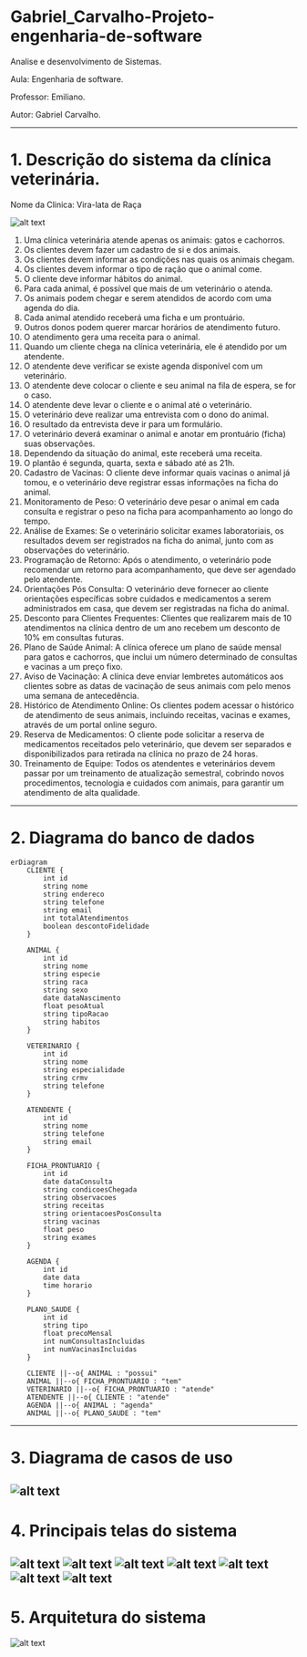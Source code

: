 # Gabriel_Carvalho-Projeto-engenharia-de-software
Analise e desenvolvimento de Sistemas.

Aula: Engenharia de software.

Professor: Emiliano.

Autor: Gabriel Carvalho.

---
# 1. Descrição do sistema da clínica veterinária.
Nome da Clinica: Vira-lata de Raça

![alt text](<vira-lata de raça.png>)
1. Uma clínica veterinária atende apenas os animais: gatos e cachorros.
2. Os clientes devem fazer um cadastro de si e dos animais.
3. Os clientes devem informar as condições nas quais os animais chegam.
4. Os clientes devem informar o tipo de ração que o animal come.
5. O cliente deve informar hábitos do animal.
6. Para cada animal, é possível que mais de um veterinário o atenda.
7. Os animais podem chegar e serem atendidos de acordo com uma agenda do dia.
8. Cada animal atendido receberá uma ficha e um prontuário.
9. Outros donos podem querer marcar horários de atendimento futuro.
10. O atendimento gera uma receita para o animal.
11. Quando um cliente chega na clínica veterinária, ele é atendido por um atendente.
12. O atendente deve verificar se existe agenda disponível com um veterinário.
13. O atendente deve colocar o cliente e seu animal na fila de espera, se for o caso.
14. O atendente deve levar o cliente e o animal até o veterinário.
15. O veterinário deve realizar uma entrevista com o dono do animal.
16. O resultado da entrevista deve ir para um formulário.
17. O veterinário deverá examinar o animal e anotar em prontuário (ficha) suas observações.
18. Dependendo da situação do animal, este receberá uma receita.
19. O plantão é segunda, quarta, sexta e sábado até as 21h.
20. Cadastro de Vacinas: O cliente deve informar quais vacinas o animal já tomou, e o veterinário deve registrar essas informações na ficha do animal.
21. Monitoramento de Peso: O veterinário deve pesar o animal em cada consulta e registrar o peso na ficha para acompanhamento ao longo do tempo.
22. Análise de Exames: Se o veterinário solicitar exames laboratoriais, os resultados devem ser registrados na ficha do animal, junto com as observações do veterinário.
23. Programação de Retorno: Após o atendimento, o veterinário pode recomendar um retorno para acompanhamento, que deve ser agendado pelo atendente.
24. Orientações Pós Consulta: O veterinário deve fornecer ao cliente orientações específicas sobre cuidados e medicamentos a serem administrados em casa, que devem ser registradas na ficha do animal.
25. Desconto para Clientes Frequentes: Clientes que realizarem mais de 10 atendimentos na clínica dentro de um ano recebem um desconto de 10% em consultas futuras.
26. Plano de Saúde Animal: A clínica oferece um plano de saúde mensal para gatos e cachorros, que inclui um número determinado de consultas e vacinas a um preço fixo.
27. Aviso de Vacinação: A clínica deve enviar lembretes automáticos aos clientes sobre as datas de vacinação de seus animais com pelo menos uma semana de antecedência.
28. Histórico de Atendimento Online: Os clientes podem acessar o histórico de atendimento de seus animais, incluindo receitas, vacinas e exames, através de um portal online seguro.
29. Reserva de Medicamentos: O cliente pode solicitar a reserva de medicamentos receitados pelo veterinário, que devem ser separados e disponibilizados para retirada na clínica no prazo de 24 horas.
30. Treinamento de Equipe: Todos os atendentes e veterinários devem passar por um treinamento de atualização semestral, cobrindo novos procedimentos, tecnologia e cuidados com animais, para garantir um atendimento de alta qualidade.

---
# 2. Diagrama do banco de dados

``` mermaid
erDiagram
    CLIENTE {
        int id
        string nome
        string endereco
        string telefone
        string email
        int totalAtendimentos
        boolean descontoFidelidade
    }

    ANIMAL {
        int id
        string nome
        string especie
        string raca
        string sexo
        date dataNascimento
        float pesoAtual
        string tipoRacao
        string habitos
    }

    VETERINARIO {
        int id
        string nome
        string especialidade
        string crmv
        string telefone
    }

    ATENDENTE {
        int id
        string nome
        string telefone
        string email
    }

    FICHA_PRONTUARIO {
        int id
        date dataConsulta
        string condicoesChegada
        string observacoes
        string receitas
        string orientacoesPosConsulta
        string vacinas
        float peso
        string exames
    }

    AGENDA {
        int id
        date data
        time horario
    }

    PLANO_SAUDE {
        int id
        string tipo
        float precoMensal
        int numConsultasIncluidas
        int numVacinasIncluidas
    }

    CLIENTE ||--o{ ANIMAL : "possui"
    ANIMAL ||--o{ FICHA_PRONTUARIO : "tem"
    VETERINARIO ||--o{ FICHA_PRONTUARIO : "atende"
    ATENDENTE ||--o{ CLIENTE : "atende"
    AGENDA ||--o{ ANIMAL : "agenda"
    ANIMAL ||--o{ PLANO_SAUDE : "tem"

```
---
# 3. Diagrama de casos de uso 
![alt text](clinica.drawio.png)
---
# 4. Principais telas do sistema 
![alt text](tela1.png) ![alt text](tela2.png) ![alt text](tela3.png) ![alt text](tela4.png) ![alt text](tela5.png) ![alt text](tela6.png) ![alt text](tela7.png)
---
# 5. Arquitetura do sistema
![alt text](image.png)
